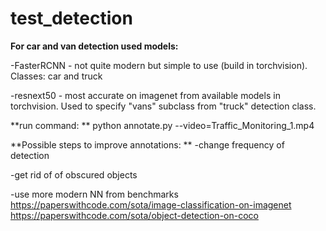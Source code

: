 # test_detection
**For car and van detection used models:** 

-FasterRCNN - not quite modern but simple to use (build in torchvision). Classes: car and truck

-resnext50 - most accurate on imagenet from available models in torchvision. Used to specify "vans" subclass from "truck" detection class.

**run command: 
**
python annotate.py --video=Traffic_Monitoring_1.mp4

**Possible steps to improve annotations:
**
-change frequency of detection

-get rid of of obscured objects

-use more modern NN from benchmarks 
https://paperswithcode.com/sota/image-classification-on-imagenet
https://paperswithcode.com/sota/object-detection-on-coco

